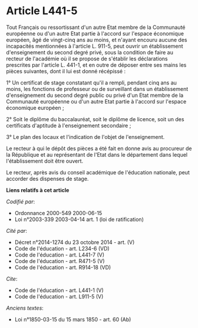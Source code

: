 # Article L441-5

Tout Français ou ressortissant d'un autre Etat membre de la Communauté européenne ou d'un autre Etat partie à l'accord sur
l'espace économique européen, âgé de vingt-cinq ans au moins, et n'ayant encouru aucune des incapacités mentionnées à
l'article L. 911-5, peut ouvrir un établissement d'enseignement du second degré privé, sous la condition de faire au recteur
de l'académie où il se propose de s'établir les déclarations prescrites par l'article L. 441-1, et en outre de déposer entre
ses mains les pièces suivantes, dont il lui est donné récépissé : 

1° Un certificat de stage constatant qu'il a rempli, pendant cinq ans au moins, les fonctions de professeur ou de surveillant
dans un établissement d'enseignement du second degré public ou privé d'un Etat membre de la Communauté européenne ou d'un
autre Etat partie à l'accord sur l'espace économique européen ; 

2° Soit le diplôme du baccalauréat, soit le diplôme de licence, soit un des certificats d'aptitude à l'enseignement
secondaire ; 

3° Le plan des locaux et l'indication de l'objet de l'enseignement. 

Le recteur à qui le dépôt des pièces a été fait en donne avis au procureur de la République et au représentant de l'Etat dans
le département dans lequel l'établissement doit être ouvert. 

Le recteur, après avis du conseil académique de l'éducation nationale, peut accorder des dispenses de stage.

**Liens relatifs à cet article**

_Codifié par_:

  - Ordonnance 2000-549 2000-06-15
  - Loi n°2003-339 2003-04-14 art. 1 (loi de ratification)

_Cité par_:

  - Décret n°2014-1274 du 23 octobre 2014 - art. (V)
  - Code de l'éducation - art. L234-6 (VD)
  - Code de l'éducation - art. L441-7 (V)
  - Code de l'éducation - art. R471-5 (V)
  - Code de l'éducation - art. R914-18 (VD)

_Cite_:

  - Code de l'éducation - art. L441-1 (V)
  - Code de l'éducation - art. L911-5 (V)

_Anciens textes_:

  - Loi n°1850-03-15 du 15 mars 1850 - art. 60 (Ab)
